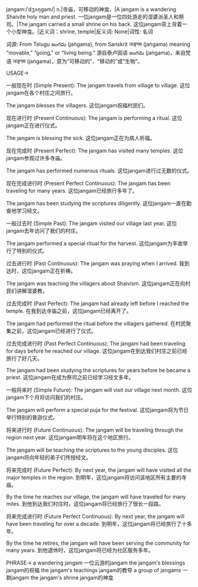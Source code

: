 jangam:/ˈdʒʌŋɡəm/| n.|寺庙，可移动的神龛，|A jangam is a wandering Shaivite holy man and priest.  一位jangam是一位四处游走的湿婆派圣人和祭司。|The jangam carried a small shrine on his back.  这位jangam背上背着一个小型神龛。|近义词：shrine, temple|反义词: None|词性: 名词


词源: From Telugu జంగమ (jaṅgama), from Sanskrit जङ्गम (jaṅgama) meaning “movable," “going," or “living being.”  源自泰卢固语 జంగమ (jaṅgama)，来自梵语 जङ्गम (jaṅgama)，意为“可移动的”、“移动的”或“生物”。


USAGE->

一般现在时 (Simple Present):
The jangam travels from village to village.  这位jangam在各个村庄之间旅行。

The jangam blesses the villagers.  这位jangam祝福村民们。


现在进行时 (Present Continuous):
The jangam is performing a ritual.  这位jangam正在进行仪式。

The jangam is blessing the sick.  这位jangam正在为病人祈福。


现在完成时 (Present Perfect):
The jangam has visited many temples.  这位jangam参观过许多寺庙。

The jangam has performed numerous rituals.  这位jangam进行过无数的仪式。


现在完成进行时 (Present Perfect Continuous):
The jangam has been traveling for many years.  这位jangam已经旅行多年了。

The jangam has been studying the scriptures diligently.  这位jangam一直在勤奋地学习经文。


一般过去时 (Simple Past):
The jangam visited our village last year.  这位jangam去年访问了我们的村庄。

The jangam performed a special ritual for the harvest.  这位jangam为丰收举行了特别的仪式。


过去进行时 (Past Continuous):
The jangam was praying when I arrived.  我到达时，这位jangam正在祈祷。

The jangam was teaching the villagers about Shaivism.  这位jangam正在向村民们讲解湿婆教。


过去完成时 (Past Perfect):
The jangam had already left before I reached the temple.  在我到达寺庙之前，这位jangam已经离开了。

The jangam had performed the ritual before the villagers gathered.  在村民聚集之前，这位jangam已经进行了仪式。


过去完成进行时 (Past Perfect Continuous):
The jangam had been traveling for days before he reached our village.  这位jangam在到达我们村庄之前已经旅行了好几天。

The jangam had been studying the scriptures for years before he became a priest.  这位jangam在成为祭司之前已经学习经文多年。


一般将来时 (Simple Future):
The jangam will visit our village next month.  这位jangam下个月将访问我们的村庄。

The jangam will perform a special puja for the festival.  这位jangam将为节日举行特别的普迦仪式。


将来进行时 (Future Continuous):
The jangam will be traveling through the region next year.  这位jangam明年将在这个地区旅行。

The jangam will be teaching the scriptures to the young disciples.  这位jangam将向年轻的弟子们传授经文。


将来完成时 (Future Perfect):
By next year, the jangam will have visited all the major temples in the region.  到明年，这位jangam将访问该地区所有主要的寺庙。

By the time he reaches our village, the jangam will have traveled for many miles.  到他到达我们村庄时，这位jangam将已经旅行了很长一段路。


将来完成进行时 (Future Perfect Continuous):
By next year, the jangam will have been traveling for over a decade.  到明年，这位jangam将已经旅行了十多年。

By the time he retires, the jangam will have been serving the community for many years.  到他退休时，这位jangam将已经为社区服务多年。



PHRASE->
a wandering jangam  一位云游的jangam
the jangam's blessings  jangam的祝福
the jangam's teachings  jangam的教导
a group of jangams  一群jangam
the jangam's shrine  jangam的神龛
